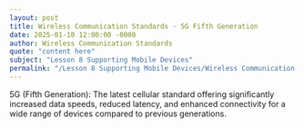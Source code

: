 ```yaml
---
layout: post
title: Wireless Communication Standards - 5G Fifth Generation
date: 2025-01-10 12:00:00 -0000
author: Wireless Communication Standards
quote: "content here"
subject: "Lesson 8 Supporting Mobile Devices"
permalink: "/Lesson 8 Supporting Mobile Devices/Wireless Communication Standards/Wireless Communication Standards - 5G Fifth Generation"
---
```


5G (Fifth Generation): The latest cellular standard offering significantly increased data speeds, reduced latency, and enhanced connectivity for a wide range of devices compared to previous generations.

